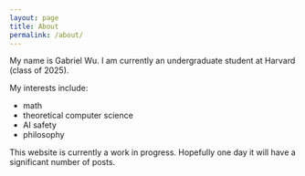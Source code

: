 ```yaml
---
layout: page
title: About
permalink: /about/
---
```


My name is Gabriel Wu. I am currently an undergraduate student at Harvard (class of 2025). <br>

My interests include:
- math
- theoretical computer science
- AI safety
- philosophy

This website is currently a work in progress. Hopefully one day it will have a significant number of posts.